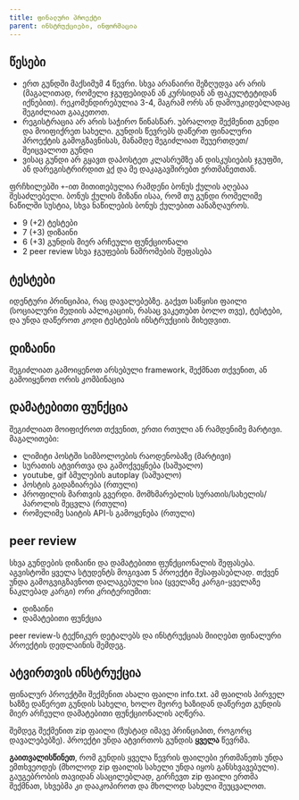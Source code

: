 ```yaml
---
title: ფინალური პროექტი
parent: ინსტრუქციები, ინფორმაცია
---
```


## წესები
- ერთ გუნდში მაქსიმუმ 4 წევრი. სხვა არანაირი შეზღუდვა არ არის (მაგალითად, რომელი ჯგუფებიდან ან კურსიდან ან ფაკულტეტიდან იქნებით). რეკომენდირებულია 3-4, მაგრამ ორს ან დამოუკიდებლადაც შეგიძლიათ გააკეთოთ.
- რეგისტრაცია არ არის საჭირო წინასწარ. უბრალოდ შექმენით გუნდი და მოიფიქრეთ სახელი. გუნდის წევრებს დაწერთ ფინალური პროექტის გამოგზავნისას, მანამდე შეგიძლიათ შეუერთდეთ/შეიცვალოთ გუნდი
- ვისაც გუნდი არ გყავთ დაპოსტეთ კლასრუმზე ან დისკუსიების ჯგუფში, ან დარეგისტრირდით [აქ](https://forms.gle/NCsKKva8RBGwtDb47) და მე დაკაგავშირებთ ერთმანეთთან.


ფრჩხილებში `+`-ით მითითებულია რამდენი ბონუს ქულის აღებაა შესაძლებელი. ბონუს ქულის მიზანი ისაა, რომ თუ გუნდი რომელიმე ნაწილში სუსტია, სხვა ნაწილების ბონუს ქულებით აანაზღაუროს.
- 9 (+2) ტესტები
- 7 (+3) დიზაინი 
- 6 (+3) გუნდის მიერ არჩეული ფუნქციონალი 
- 2 peer review სხვა ჯგუფების ნაშრომების შეფასება

## ტესტები 
იდენტური პრინციპია, რაც დავალებებზე. გაქვთ საწყისი ფაილი (სოციალური მედიის აპლიკაციის, რასაც ვაკეთებთ ბოლო თვე), ტესტები, და უნდა დაწეროთ კოდი ტესტების ინსტრუქციის მიხედვით.

## დიზაინი
შეგიძლიათ გამოიყენოთ არსებული framework, შექმნათ თქვენით, ან გამოიყენოთ ორის კომბინაცია

## დამატებითი ფუნქცია
შეგიძლიათ მოიფიქროთ თქვენით, ერთი რთული ან რამდენიმე მარტივი. მაგალითები:

- ლიმიტი პოსტში სიმბოლოების რაოდენობაზე (მარტივი)
- სურათის ატვირთვა და გამოქვეყნება (საშუალო)
- youtube, gif ბმულების autoplay (საშუალო)
- პოსტის გადაზიარება (რთული)
- პროფილის მართვის გვერდი. მომხმარებლის სურათის/სახელის/პაროლის შეცვლა (რთული)
- რომელიმე საიტის API-ს გამოყენება (რთული)


## peer review
სხვა გუნდების დიზაინი და დამატებითი ფუნქციონალის შეფასება. აგვისტოში ყველა სტუდენტს მოგივათ 5 პროექტი შესაფასებლად. თქვენ უნდა გამოგვიგზავნოთ დალაგებული სია (ყველაზე კარგი-ყველაზე ნაკლებად კარგი) ორი კრიტერიუმით:
- დიზაინი
- დამატებითი ფუნქცია

peer review-ს ტექნიკურ დეტალებს და ინსტრუქციას მიიღებთ ფინალური პროექტის დედლაინის შემდეგ.


## ატვირთვის ინსტრუქცია
ფინალურ პროექტში შექმენით ახალი ფაილი info.txt. ამ ფაილის პირველ ხაზზე დაწერეთ გუნდის სახელი, ხოლო მეორე ხაზიდან დაწერეთ გუნდის მიერ არჩეული დამატებითი ფუნქციონალის აღწერა.

შემდეგ შექმენით zip ფაილი (ზუსტად იმავე პრინციპით, როგორც დავალებებზე). პროექტი უნდა ატვირთოს გუნდის **ყველა** წევრმა. 

**გაითვალისწინეთ**, რომ გუნდის ყველა წევრის ფაილები ერთმანეთს უნდა ემთხვეოდეს (მხოლოდ zip ფაილის სახელი უნდა იყოს განსხვავებული). გაუგებრობის თავიდან ასაცილებლად, გირჩევთ zip ფაილი ერთმა შექმნათ, სხვებმა კი დააკოპიროთ და მხოლოდ სახელი შეუცვალოთ. 

